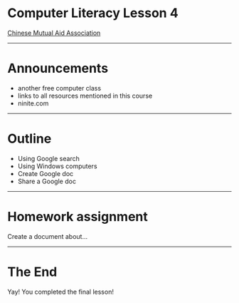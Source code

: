 # Computer Literacy Lesson 4

[Chinese Mutual Aid Association](http://chinesemutualaid.org)

---
# Announcements

- another free computer class
- links to all resources mentioned in this course
- ninite.com

---
# Outline

- Using Google search
- Using Windows computers
- Create Google doc
- Share a Google doc

---
# Homework assignment

Create a document about...

---
# The End

Yay! You completed the final lesson!
